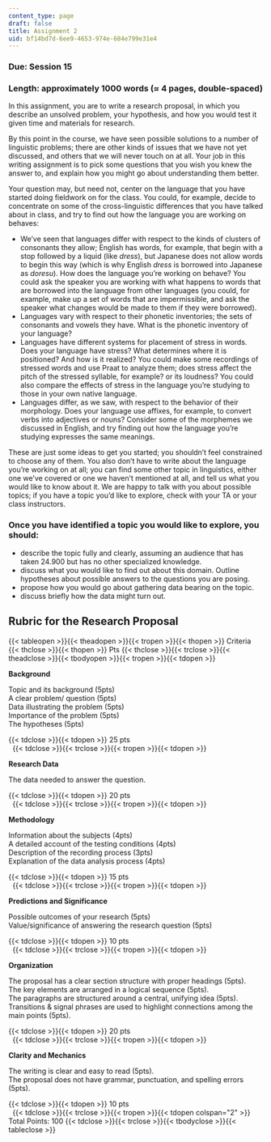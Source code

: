 ```yaml
---
content_type: page
draft: false
title: Assignment 2
uid: bf14bd7d-6ee9-4653-974e-684e799e31e4
---
```

### Due: Session 15

### Length: approximately 1000 words (≈ 4 pages, double-spaced)

In this assignment, you are to write a research proposal, in which you describe an unsolved problem, your hypothesis, and how you would test it given time and materials for research. 

By this point in the course, we have seen possible solutions to a number of linguistic problems; there are other kinds of issues that we have not yet discussed, and others that we will never touch on at all. Your job in this writing assignment is to pick some questions that you wish you knew the answer to, and explain how you might go about understanding them better. 

Your question may, but need not, center on the language that you have started doing fieldwork on for the class. You could, for example, decide to concentrate on some of the cross-linguistic differences that you have talked about in class, and try to find out how the language you are working on behaves: 

- We’ve seen that languages differ with respect to the kinds of clusters of consonants they allow; English has words, for example, that begin with a stop followed by a liquid (like *dress*), but Japanese does not allow words to begin this way (which is why English *dress* is borrowed into Japanese as *doresu*). How does the language you’re working on behave? You could ask the speaker you are working with what happens to words that are borrowed into the language from other languages (you could, for example, make up a set of words that are impermissible, and ask the speaker what changes would be made to them if they were borrowed). 
- Languages vary with respect to their phonetic inventories; the sets of consonants and vowels they have. What is the phonetic inventory of your language? 
- Languages have different systems for placement of stress in words. Does your language have stress? What determines where it is positioned? And how is it realized? You could make some recordings of stressed words and use Praat to analyze them; does stress affect the pitch of the stressed syllable, for example? or its loudness? You could also compare the effects of stress in the language you’re studying to those in your own native language. 
- Languages differ, as we saw, with respect to the behavior of their morphology. Does your language use affixes, for example, to convert verbs into adjectives or nouns? Consider some of the morphemes we discussed in English, and try finding out how the language you’re studying expresses the same meanings. 

These are just some ideas to get you started; you shouldn’t feel constrained to choose any of them. You also don’t have to write about the language you’re working on at all; you can find some other topic in linguistics, either one we’ve covered or one we haven’t mentioned at all, and tell us what you would like to know about it. We are happy to talk with you about possible topics; if you have a topic you’d like to explore, check with your TA or your class instructors.

### Once you have identified a topic you would like to explore, you should: 

- describe the topic fully and clearly, assuming an audience that has taken 24.900 but has no other specialized knowledge. 
- discuss what you would like to find out about this domain. Outline hypotheses about possible answers to the questions you are posing. 
- propose how you would go about gathering data bearing on the topic. 
- discuss briefly how the data might turn out.

## Rubric for the Research Proposal

{{< tableopen >}}{{< theadopen >}}{{< tropen >}}{{< thopen >}}
Criteria
{{< thclose >}}{{< thopen >}}
Pts
{{< thclose >}}{{< trclose >}}{{< theadclose >}}{{< tbodyopen >}}{{< tropen >}}{{< tdopen >}}

**Background**

Topic and its background (5pts)  
A clear problem/ question (5pts)  
Data illustrating the problem (5pts)  
Importance of the problem (5pts)  
The hypotheses (5pts)

{{< tdclose >}}{{< tdopen >}}
25 pts  
 
{{< tdclose >}}{{< trclose >}}{{< tropen >}}{{< tdopen >}}

**Research Data**

The data needed to answer the question.

{{< tdclose >}}{{< tdopen >}}
20 pts  
 
{{< tdclose >}}{{< trclose >}}{{< tropen >}}{{< tdopen >}}

**Methodology**

Information about the subjects (4pts)  
A detailed account of the testing conditions (4pts)  
Description of the recording process (3pts)  
Explanation of the data analysis process (4pts)

{{< tdclose >}}{{< tdopen >}}
15 pts  
 
{{< tdclose >}}{{< trclose >}}{{< tropen >}}{{< tdopen >}}

**Predictions and Significance**

Possible outcomes of your research (5pts)  
Value/significance of answering the research question (5pts)

{{< tdclose >}}{{< tdopen >}}
10 pts  
 
{{< tdclose >}}{{< trclose >}}{{< tropen >}}{{< tdopen >}}

**Organization**

The proposal has a clear section structure with proper headings (5pts).  
The key elements are arranged in a logical sequence (5pts).  
The paragraphs are structured around a central, unifying idea (5pts).  
Transitions & signal phrases are used to highlight connections among the main points (5pts).

{{< tdclose >}}{{< tdopen >}}
20 pts  
 
{{< tdclose >}}{{< trclose >}}{{< tropen >}}{{< tdopen >}}

**Clarity and Mechanics**

The writing is clear and easy to read (5pts).  
The proposal does not have grammar, punctuation, and spelling errors (5pts).

{{< tdclose >}}{{< tdopen >}}
10 pts  
 
{{< tdclose >}}{{< trclose >}}{{< tropen >}}{{< tdopen colspan="2" >}}
Total Points: 100
{{< tdclose >}}{{< trclose >}}{{< tbodyclose >}}{{< tableclose >}}